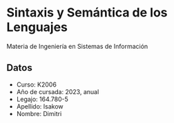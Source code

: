 # Sintaxis y Semántica de los Lenguajes 
Materia de Ingeniería en Sistemas de Información
## Datos

- Curso: K2006
- Año de cursada: 2023, anual
- Legajo: 164.780-5
- Apellido: Isakow
- Nombre: Dimitri
